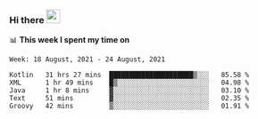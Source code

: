 ### Hi there <a href="https://www.gautamkrishnar.com/"><img src="https://media.giphy.com/media/hvRJCLFzcasrR4ia7z/giphy.gif" width="25px"></a>

📊 **This week I spent my time on**

<!--START_SECTION:waka-->
```text
Week: 18 August, 2021 - 24 August, 2021

Kotlin   31 hrs 27 mins  █████████████████████▒░░░   85.58 % 
XML      1 hr 49 mins    █▒░░░░░░░░░░░░░░░░░░░░░░░   04.98 % 
Java     1 hr 8 mins     ▓░░░░░░░░░░░░░░░░░░░░░░░░   03.10 % 
Text     51 mins         ▓░░░░░░░░░░░░░░░░░░░░░░░░   02.35 % 
Groovy   42 mins         ▒░░░░░░░░░░░░░░░░░░░░░░░░   01.91 % 
```
<!--END_SECTION:waka-->
